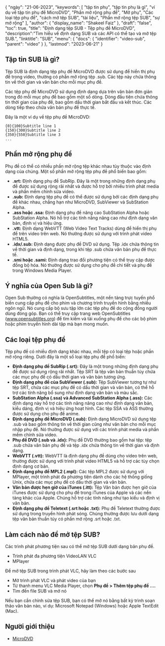 {
"ngày": "21-06-2023",
  "keywords": [
"tập tin phụ",
"tập tin phụ là gì",
"ví dụ về tập tin phụ đề MicroDVD",
"Phần mở rộng phụ đề",
"Mở phụ",
"Các loại tệp phụ đề",
"cách mở tệp SUB",
"tài liệu",
"Phần mở rộng tệp SUB",
"sự mở rộng"
],
  "author": {
"display_name": "Shakeel Faiz"
},
"draft": "false",
"toc": true,
"title": "Định dạng tệp SUB - Tệp phụ đề MicroDVD",
  "description":"Tìm hiểu về định dạng SUB và các API có thể tạo và mở tệp SUB.",
  "linktitle": "SUB",
  "menu": {
    "docs": {
      "identifier": "video-sub",
      "parent": "video"
}
},
"lastmod": "2023-06-21"
}

## Tập tin SUB là gì?

Tệp SUB là định dạng tệp phụ đề MicroDVD được sử dụng để hiển thị phụ đề trong video, thường có phần mở rộng tệp .sub. Các tệp này chứa thông tin về thời gian và văn bản cho mỗi mục phụ đề.

Các tệp phụ đề MicroDVD sử dụng định dạng dựa trên văn bản đơn giản trong đó mỗi mục phụ đề bao gồm một số dòng. Dòng đầu tiên chứa thông tin thời gian của phụ đề, bao gồm dấu thời gian bắt đầu và kết thúc. Các dòng tiếp theo chứa văn bản phụ đề thực tế.

Đây là một ví dụ về tệp phụ đề MicroDVD:

```
{0}{100}Subtitle line 1
{150}{300}Subtitle line 2
{350}{550}Subtitle line 3
...
```

## Phần mở rộng phụ đề

Phụ đề có thể có nhiều phần mở rộng tệp khác nhau tùy thuộc vào định dạng của chúng. Một số phần mở rộng tệp phụ đề phổ biến bao gồm:

- **.srt:** Định dạng phụ đề SubRip. Đây là một trong những định dạng phụ đề được sử dụng rộng rãi nhất và được hỗ trợ bởi nhiều trình phát media và phần mềm chỉnh sửa video.
- **.sub:** Định dạng tệp phụ đề có thể được sử dụng bởi các định dạng phụ đề khác nhau, chẳng hạn như MicroDVD, SubViewer và SubStation Alpha.
- **.ass hoặc .ssa:** Định dạng phụ đề nâng cao SubStation Alpha hoặc SubStation Alpha. Nó hỗ trợ các tính năng nâng cao như định dạng văn bản, định vị và hiệu ứng.
- **.vtt:** Định dạng WebVTT (Web Video Text Tracks) dùng để hiển thị phụ đề trên video trên web. Nó thường được sử dụng với trình phát video HTML5.
- **.idx/.sub:** Định dạng được phụ đề DVD sử dụng. Tệp .idx chứa thông tin về thời gian và định dạng, trong khi tệp .sub chứa văn bản phụ đề thực tế.
- **.smi hoặc .sami:** Định dạng trao đổi phương tiện có thể truy cập được đồng bộ hóa. Nó thường được sử dụng cho phụ đề chi tiết và phụ đề trong Windows Media Player.

## Ý nghĩa của Open Sub là gì?

Open Sub thường có nghĩa là OpenSubtitles, một nền tảng trực tuyến phổ biến cung cấp phụ đề cho phim và chương trình truyền hình bằng nhiều ngôn ngữ. Nó cung cấp bộ sưu tập lớn các tệp phụ đề do cộng đồng người dùng đóng góp. Bạn có thể truy cập trang web OpenSubtitles (www.opensubtitles.org) để tìm kiếm và tải xuống phụ đề cho các bộ phim hoặc phim truyền hình dài tập mà bạn mong muốn.

## Các loại tệp phụ đề

Tệp phụ đề có nhiều định dạng khác nhau, mỗi tệp có loại tệp hoặc phần mở rộng riêng. Dưới đây là một số loại tệp phụ đề phổ biến:

- **Định dạng phụ đề SubRip (.srt):** Đây là một trong những định dạng phụ đề được sử dụng rộng rãi nhất. Tệp SRT là tệp văn bản thuần túy chứa các mục phụ đề có dấu thời gian và văn bản tương ứng.
- **Định dạng phụ đề của SubViewer (.sub):** Tệp SubViewer tương tự như tệp SRT, chứa các mục phụ đề có dấu thời gian và văn bản, có thể hỗ trợ các tính năng bổ sung như định dạng văn bản và màu sắc.
- **SubStation Alpha (.ssa) và Advanced SubStation Alpha (.ass):** Các định dạng này hỗ trợ các tính năng nâng cao như định dạng văn bản, kiểu dáng, định vị và hiệu ứng hoạt hình. Các tệp SSA và ASS thường được sử dụng cho phụ đề anime.
- **Định dạng phụ đề MicroDVD (.sub):** Định dạng MicroDVD sử dụng tệp .sub và bao gồm thông tin về thời gian cũng như văn bản cho mỗi mục nhập phụ đề. Nó thường được sử dụng với các trình phát media và phần mềm chỉnh sửa video.
- **Phụ đề DVD (.sub và .idx):** Phụ đề DVD thường bao gồm hai tệp: tệp .sub chứa văn bản phụ đề và tệp .idx chứa thông tin về thời gian và định dạng.
- **WebVTT (.vtt):** WebVTT là định dạng phụ đề dùng cho video trên web, thường được sử dụng với trình phát video HTML5 và hỗ trợ các tùy chọn định dạng cơ bản.
- **Định dạng phụ đề MPL2 (.mpl):** Các tệp MPL2 được sử dụng với MPlayer, một trình phát đa phương tiện dành cho các hệ thống giống Unix, chứa các mục phụ đề có dấu thời gian và văn bản.
- **Văn bản được hẹn giờ của iTunes (.itt):** Tệp Văn bản được hẹn giờ của iTunes được sử dụng cho phụ đề trong iTunes của Apple và các nền tảng khác của Apple. Chúng hỗ trợ các tính năng như tạo kiểu và định vị văn bản.
- **Định dạng phụ đề Teletext (.srt hoặc .txt):** Phụ đề Teletext thường được sử dụng trong truyền hình phát sóng. Chúng thường được lưu dưới dạng tệp văn bản thuần túy có phần mở rộng .srt hoặc .txt.

## Làm cách nào để mở tệp SUB?

Các trình phát phương tiện sau có thể mở tệp SUB dưới dạng bản phụ đề.

- Trình phát đa phương tiện VideoLAN VLC
- MPlayer

Để mở tệp SUB trong trình phát VLC, hãy làm theo các bước sau

- Mở trình phát VLC và phát video của bạn
- Từ thanh menu VLC Media Player, chọn **Phụ đề > Thêm tệp phụ đề ....**
- Tìm đến file SUB và mở nó

Nếu bạn cần chỉnh sửa tệp SUB, bạn có thể mở nó bằng bất kỳ trình soạn thảo văn bản nào, ví dụ: Microsoft Notepad (Windows) hoặc Apple TextEdit (Mac).

## Người giới thiệu
* [MicroDVD](https://en.wikipedia.org/wiki/MicroDVD)

